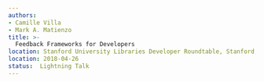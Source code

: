 ```yaml
---
authors:
- Camille Villa
- Mark A. Matienzo
title: >-
  Feedback Frameworks for Developers
location: Stanford University Libraries Developer Roundtable, Stanford, CA
location: 2018-04-26
status:  Lightning Talk
---
```


